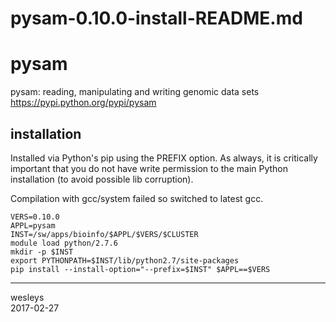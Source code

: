 # pysam-0.10.0-install-README.md

pysam
=====

pysam: reading, manipulating and writing genomic data sets
<https://pypi.python.org/pypi/pysam>

installation
------------

Installed via Python's pip using the PREFIX option. As always,
it is critically important that you do not have write permission
to the main Python installation (to avoid possible lib corruption).  

Compilation with gcc/system failed so switched to latest gcc.

    VERS=0.10.0
    APPL=pysam
    INST=/sw/apps/bioinfo/$APPL/$VERS/$CLUSTER
    module load python/2.7.6
    mkdir -p $INST
    export PYTHONPATH=$INST/lib/python2.7/site-packages
    pip install --install-option="--prefix=$INST" $APPL==$VERS

---
wesleys  
2017-02-27
